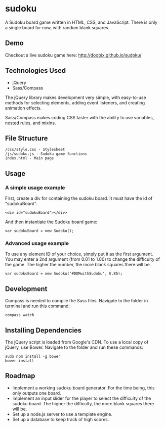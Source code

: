 # sudoku

A Sudoku board game written in HTML, CSS, and JavaScript. There is only a single board for now, with random blank squares.

## Demo

Checkout a live sudoku game here: http://doobix.github.io/sudoku/

## Technologies Used

+ jQuery
+ Sass/Compass

The jQuery library makes development very simple, with easy-to-use methods for selecting elements, adding event listeners, and creating animation effects.

Sass/Compass makes coding CSS faster with the ability to use variables, nested rules, and mixins.

## File Structure

    /css/style.css - Stylesheet
    /js/sudoku.js - Sudoku game functions
    index.html - Main page

## Usage

### A simple usage example

First, create a div for containing the sudoku board. It must have the id of "sudokuBoard".

    <div id="sudokuBoard"></div>

And then instantiate the Sudoku board game:

    var sudokuBoard = new Sudoku();

### Advanced usage example

To use any element ID of your choice, simply put it as the first argument. You may enter a 2nd argument (from 0.01 to 1.00) to change the difficulty of the game. The higher the number, the more blank squares there will be.

    var sudokuBoard = new Sudoku('#DOMwithSudoku', 0.85);

## Development

Compass is needed to compile the Sass files. Navigate to the folder in terminal and run this command:

    compass watch

## Installing Dependencies

The jQuery script is loaded from Google's CDN. To use a local copy of jQuery, use Bower. Navigate to the folder and run these commands:

    sudo npm install -g bower
    bower install

## Roadmap

+ Implement a working sudoku board generator. For the time being, this only outputs one board.
+ Implement an input slider for the player to select the difficulty of the sudoku board. The higher the difficulty, the more blank squares there will be.
+ Set up a node.js server to use a template engine.
+ Set up a database to keep track of high scores.
